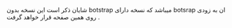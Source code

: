 شایان ذکر است این نسخه بدون botstrap میباشد که نسخه دارای  botsrap  ان به زودی روی همین صفحه قرار خواهد گرفت . 
